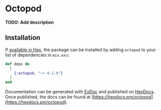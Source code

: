 # Octopod

**TODO: Add description**

## Installation

If [available in Hex](https://hex.pm/docs/publish), the package can be installed
by adding `octopod` to your list of dependencies in `mix.exs`:

```elixir
def deps do
  [
    {:octopod, "~> 0.1.0"}
  ]
end
```

Documentation can be generated with [ExDoc](https://github.com/elixir-lang/ex_doc)
and published on [HexDocs](https://hexdocs.pm). Once published, the docs can
be found at [https://hexdocs.pm/octopod](https://hexdocs.pm/octopod).

